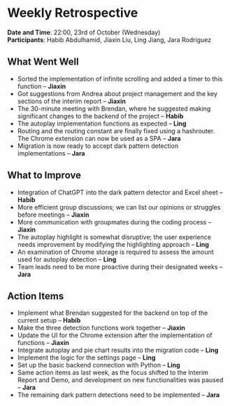 # Weekly Retrospective

**Date and Time**: 22:00, 23rd of October (Wednesday)  
**Participants**: Habib Abdulhamid, Jiaxin Liu, Ling Jiang, Jara Rodriguez

## What Went Well

- Sorted the implementation of infinite scrolling and added a timer to this function – **Jiaxin**
- Got suggestions from Andrea about project management and the key sections of the interim report – **Jiaxin**
- The 30-minute meeting with Brendan, where he suggested making significant changes to the backend of the project – **Habib**
- The autoplay implementation functions as expected – **Ling**
- Routing and the routing constant are finally fixed using a hashrouter. The Chrome extension can now be used as a SPA – **Jara**
- Migration is now ready to accept dark pattern detection implementations – **Jara**

## What to Improve

- Integration of ChatGPT into the dark pattern detector and Excel sheet – **Habib**
- More efficient group discussions; we can list our opinions or struggles before meetings – **Jiaxin**
- More communication with groupmates during the coding process – **Jiaxin**
- The autoplay highlight is somewhat disruptive; the user experience needs improvement by modifying the highlighting approach – **Ling**
- An examination of Chrome storage is required to assess the amount used for autoplay detection – **Ling**
- Team leads need to be more proactive during their designated weeks – **Jara**

## Action Items

- Implement what Brendan suggested for the backend on top of the current setup – **Habib**
- Make the three detection functions work together – **Jiaxin**
- Update the UI for the Chrome extension after the implementation of functions – **Jiaxin**
- Integrate autoplay and pie chart results into the migration code – **Ling**
- Implement the logic for the settings page – **Ling**
- Set up the basic backend connection with Python – **Ling**
- Same action items as last week, as the focus shifted to the Interim Report and Demo, and development on new functionalities was paused – **Jara**
- The remaining dark pattern detections need to be implemented – **Jara**
